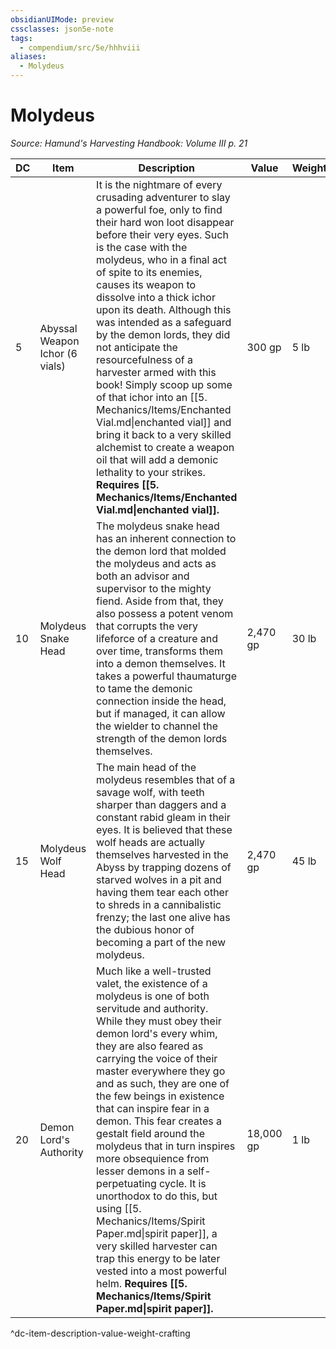 ```yaml
---
obsidianUIMode: preview
cssclasses: json5e-note
tags:
  - compendium/src/5e/hhhviii
aliases:
  - Molydeus
---
```

# Molydeus
*Source: Hamund's Harvesting Handbook: Volume III p. 21* 

| DC | Item | Description | Value | Weight | Crafting |
|----|------|-------------|-------|--------|----------|
| 5 | Abyssal Weapon Ichor (6 vials) | It is the nightmare of every crusading adventurer to slay a powerful foe, only to find their hard won loot disappear before their very eyes. Such is the case with the molydeus, who in a final act of spite to its enemies, causes its weapon to dissolve into a thick ichor upon its death. Although this was intended as a safeguard by the demon lords, they did not anticipate the resourcefulness of a harvester armed with this book! Simply scoop up some of that ichor into an [[5. Mechanics/Items/Enchanted Vial.md\|enchanted vial]] and bring it back to a very skilled alchemist to create a weapon oil that will add a demonic lethality to your strikes. **Requires [[5. Mechanics/Items/Enchanted Vial.md\|enchanted vial]].** | 300 gp | 5 lb | [[5. Mechanics/Items/Abyssal Oil.md\|Abyssal Oil]] |
| 10 | Molydeus Snake Head | The molydeus snake head has an inherent connection to the demon lord that molded the molydeus and acts as both an advisor and supervisor to the mighty fiend. Aside from that, they also possess a potent venom that corrupts the very lifeforce of a creature and over time, transforms them into a demon themselves. It takes a powerful thaumaturge to tame the demonic connection inside the head, but if managed, it can allow the wielder to channel the strength of the demon lords themselves. | 2,470 gp | 30 lb | Staff of the Demon Tongue |
| 15 | Molydeus Wolf Head | The main head of the molydeus resembles that of a savage wolf, with teeth sharper than daggers and a constant rabid gleam in their eyes. It is believed that these wolf heads are actually themselves harvested in the Abyss by trapping dozens of starved wolves in a pit and having them tear each other to shreds in a cannibalistic frenzy; the last one alive has the dubious honor of becoming a part of the new molydeus. | 2,470 gp | 45 lb | Helm of Demon's Wrath |
| 20 | Demon Lord's Authority | Much like a well-trusted valet, the existence of a molydeus is one of both servitude and authority. While they must obey their demon lord's every whim, they are also feared as carrying the voice of their master everywhere they go and as such, they are one of the few beings in existence that can inspire fear in a demon. This fear creates a gestalt field around the molydeus that in turn inspires more obsequience from lesser demons in a self-perpetuating cycle. It is unorthodox to do this, but using [[5. Mechanics/Items/Spirit Paper.md\|spirit paper]], a very skilled harvester can trap this energy to be later vested into a most powerful helm. **Requires [[5. Mechanics/Items/Spirit Paper.md\|spirit paper]].** | 18,000 gp | 1 lb | Helm of Abyssal Domination |
^dc-item-description-value-weight-crafting
